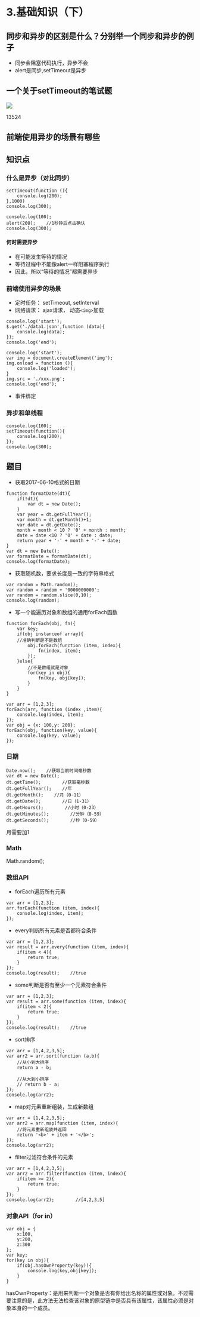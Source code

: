 # 3.基础知识（下）

## 同步和异步的区别是什么？分别举一个同步和异步的例子

* 同步会阻塞代码执行，异步不会
* alert是同步,setTimeout是异步

## 一个关于setTimeout的笔试题

![](../.gitbook/assets/360截图20170929054936843.jpg)

13524

## 前端使用异步的场景有哪些

## 知识点

### 什么是异步（对比同步）

```text
setTimeout(function (){
    console.log(200);
},1000)
console.log(300);
```

```text
console.log(100);
alert(200);    //1秒钟后点击确认
console.log(300);
```

#### 何时需要异步

* 在可能发生等待的情况
* 等待过程中不能像alert一样阻塞程序执行
* 因此，所以“等待的情况”都需要异步

### 前端使用异步的场景

* 定时任务： setTimeout, setInterval
* 网络请求： ajax请求， 动态`<img>`加载

```text
console.log('start');
$.get('./data1.json',function (data){
    console.log(data);
});
console.log('end');
```

```text
console.log('start');
var img = document.createElement('img');
img.onload = function (){
    console.log('loaded');
}
img.src = './xxx.png';
console.log('end');
```

* 事件绑定

### 异步和单线程

```text
console.log(100);
setTimeout(function(){
    console.log(200);
});
console.log(300);
```

## 题目

* 获取2017-06-10格式的日期

```text
function formatDate(dt){
    if(!dt){
        var dt = new Date();
    }
    var year = dt.getFullYear();
    var month = dt.getMonth()+1;
    var date = dt.getDate();
    month = month < 10 ? '0' + month : month;
    date = date <10 ? '0' + date : date;
    return year + '-' + month + '-' + date;
}
var dt = new Date();
var formatDate = formatDate(dt);
console.log(formatDate);
```

* 获取随机数，要求长度是一致的字符串格式

```text
var random = Math.random();
var random = random + '0000000000';
var random = random.slice(0,10);
console.log(random);
```

* 写一个能遍历对象和数组的通用forEach函数

```text
function forEach(obj, fn){
    var key;
    if(obj instanceof array){
    //准确判断是不是数组
        obj.forEach(function (item, index){
            fn(index, item);
        });
    }else{
        //不是数组就是对象
        for(key in obj){
            fn(key, obj[key]);
        }
    }
}

var arr = [1,2,3];
forEach(arr, function (index ,item){
    console.log(index, item);
});
var obj = {x: 100,y: 200};
forEach(obj, function(key, value){
    console.log(key, value);
});
```

### 日期

```text
Date.now();    //获取当前时间毫秒数
var dt = new Date();
dt.getTime();        //获取毫秒数
dt.getFullYear();    //年
dt.getMonth();    //月（0-11）
dt.getDate();        //日（1-31）
dt.getHours();        //小时（0-23）
dt.getMinutes();        //分钟（0-59）
dt.getSeconds();        //秒（0-59）
```

月需要加1

### Math

Math.random\(\);

### 数组API

* forEach遍历所有元素

```text
var arr = [1,2,3];
arr.forEach(function (item, index){
    console.log(index, item);
});
```

* every判断所有元素是否都符合条件

```text
var arr = [1,2,3];
var result = arr.every(function (item, index){
    if(item < 4){
        return true;
    }
});
console.log(result);    //true
```

* some判断是否有至少一个元素符合条件

```text
var arr = [1,2,3];
var result = arr.some(function (item, index){
    if(item < 2){
        return true;
    }
});
console.log(result);    //true
```

* sort排序

```text
var arr = [1,4,2,3,5];
var arr2 = arr.sort(function (a,b){
    //从小到大排序
    return a - b;

    //从大到小排序
    // return b - a;
});
console.log(arr2);
```

* map对元素重新组装，生成新数组

```text
var arr = [1,4,2,3,5];
var arr2 = arr.map(function (item, index){
    //将元素重新组装并返回
    return '<b>' + item + '</b>';
});
console.log(arr2);
```

* filter过滤符合条件的元素

```text
var arr = [1,4,2,3,5];
var arr2 = arr.filter(function (item, index){
    if(item >= 2){
        return true;
    }
});
console.log(arr2);        //[4,2,3,5]
```

### 对象API（for in）

```text
var obj = {
    x:100,
    y:200,
    z:300
};
var key;
for(key in obj){
    if(obj.hasOwnProperty(key)){
        console.log(key,obj[key]);
    }
}
```

hasOwnProperty：是用来判断一个对象是否有你给出名称的属性或对象。不过需要注意的是，此方法无法检查该对象的原型链中是否具有该属性，该属性必须是对象本身的一个成员。

